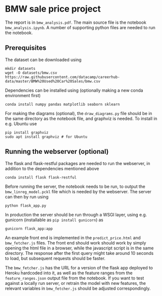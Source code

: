 # BMW sale price project

The report is in `bmw_analysis.pdf`. The main source file is the
notebook `bmw_analysis.ipynb`. A number of supporting python files are
needed to run the notebook.


## Prerequisites

The dataset can be downloaded using

```
mkdir datasets
wget -O datasets/bmw.csv https://raw.githubusercontent.com/datacamp/careerhub-data/master/BMW%20Used%20Car%20Sales/bmw.csv
```

Dependencies can be installed using (optionally making a new conda
environment first)

```
conda install numpy pandas matplotlib seaborn sklearn
```

For making the diagrams (optional), the `draw_diagrams.py` file should
be in the same directory as the notebook file, and graphviz is
needed. To install in e.g. Ubuntu use

```
pip install graphviz
sudo apt install graphviz # for Ubuntu
```


## Running the webserver (optional)

The flask and flask-restful packages are needed to run the webserver,
in addition to the dependencies mentioned above

```
conda install flask flask-restful
```

Before running the server, the notebook needs to be run, to output the
`bmw_linreg_model.pckl` file which is needed by the webserver. The
server can then by run using
```
python flask_app.py
```

In production the server should be run through a WSGI layer, using
e.g. gunicorn (installable as `pip install gunicorn`) as
```
gunicorn flask_app:app
```

An example front end is implemented in the `predict_price.html` and
`bmw_fetcher.js` files. The front end should work should work by
simply opening the html file in a browser, while the javascript script
is in the same directory. The response after the first query might
take around 10 seconds to load, but subsequent requests should be
faster.

The `bmw_fetcher.js` has the URL for a version
of the flask app deployed to Heroku hardcoded into it, as well as the
feature ranges from the `feature_ranges.json` output file from the
notebook. If you want to test against a locally run server, or retrain
the model with new features, the relevant variables in
`bmw_fetcher.js` should be adjusted correspondingly.

